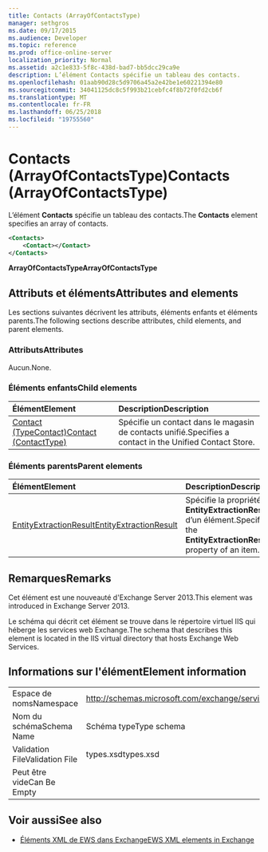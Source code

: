 ```yaml
---
title: Contacts (ArrayOfContactsType)
manager: sethgros
ms.date: 09/17/2015
ms.audience: Developer
ms.topic: reference
ms.prod: office-online-server
localization_priority: Normal
ms.assetid: a2c1e833-5f8c-438d-bad7-bb5dcc29ca9e
description: L’élément Contacts spécifie un tableau des contacts.
ms.openlocfilehash: 01aab90d28c5d9706a45a2e42be1e60221394e80
ms.sourcegitcommit: 34041125dc8c5f993b21cebfc4f8b72f0fd2cb6f
ms.translationtype: MT
ms.contentlocale: fr-FR
ms.lasthandoff: 06/25/2018
ms.locfileid: "19755560"
---
```

# <a name="contacts-arrayofcontactstype"></a><span data-ttu-id="c5548-103">Contacts (ArrayOfContactsType)</span><span class="sxs-lookup"><span data-stu-id="c5548-103">Contacts (ArrayOfContactsType)</span></span>

<span data-ttu-id="c5548-104">L’élément **Contacts** spécifie un tableau des contacts.</span><span class="sxs-lookup"><span data-stu-id="c5548-104">The **Contacts** element specifies an array of contacts.</span></span> 
  
```XML
<Contacts>
    <Contact></Contact>
</Contacts>
```

 <span data-ttu-id="c5548-105">**ArrayOfContactsType**</span><span class="sxs-lookup"><span data-stu-id="c5548-105">**ArrayOfContactsType**</span></span>
## <a name="attributes-and-elements"></a><span data-ttu-id="c5548-106">Attributs et éléments</span><span class="sxs-lookup"><span data-stu-id="c5548-106">Attributes and elements</span></span>

<span data-ttu-id="c5548-107">Les sections suivantes décrivent les attributs, éléments enfants et éléments parents.</span><span class="sxs-lookup"><span data-stu-id="c5548-107">The following sections describe attributes, child elements, and parent elements.</span></span>
  
### <a name="attributes"></a><span data-ttu-id="c5548-108">Attributs</span><span class="sxs-lookup"><span data-stu-id="c5548-108">Attributes</span></span>

<span data-ttu-id="c5548-109">Aucun.</span><span class="sxs-lookup"><span data-stu-id="c5548-109">None.</span></span>
  
### <a name="child-elements"></a><span data-ttu-id="c5548-110">Éléments enfants</span><span class="sxs-lookup"><span data-stu-id="c5548-110">Child elements</span></span>

|<span data-ttu-id="c5548-111">**Élément**</span><span class="sxs-lookup"><span data-stu-id="c5548-111">**Element**</span></span>|<span data-ttu-id="c5548-112">**Description**</span><span class="sxs-lookup"><span data-stu-id="c5548-112">**Description**</span></span>|
|:-----|:-----|
|[<span data-ttu-id="c5548-113">Contact (TypeContact)</span><span class="sxs-lookup"><span data-stu-id="c5548-113">Contact (ContactType)</span></span>](contact-contacttype.md) <br/> |<span data-ttu-id="c5548-114">Spécifie un contact dans le magasin de contacts unifié.</span><span class="sxs-lookup"><span data-stu-id="c5548-114">Specifies a contact in the Unified Contact Store.</span></span>  <br/> |
   
### <a name="parent-elements"></a><span data-ttu-id="c5548-115">Éléments parents</span><span class="sxs-lookup"><span data-stu-id="c5548-115">Parent elements</span></span>

|<span data-ttu-id="c5548-116">**Élément**</span><span class="sxs-lookup"><span data-stu-id="c5548-116">**Element**</span></span>|<span data-ttu-id="c5548-117">**Description**</span><span class="sxs-lookup"><span data-stu-id="c5548-117">**Description**</span></span>|
|:-----|:-----|
|[<span data-ttu-id="c5548-118">EntityExtractionResult</span><span class="sxs-lookup"><span data-stu-id="c5548-118">EntityExtractionResult</span></span>](entityextractionresult.md) <br/> |<span data-ttu-id="c5548-119">Spécifie la propriété **EntityExtractionResult** d’un élément.</span><span class="sxs-lookup"><span data-stu-id="c5548-119">Specifies the **EntityExtractionResult** property of an item.</span></span>  <br/> |
   
## <a name="remarks"></a><span data-ttu-id="c5548-120">Remarques</span><span class="sxs-lookup"><span data-stu-id="c5548-120">Remarks</span></span>

<span data-ttu-id="c5548-121">Cet élément est une nouveauté d'Exchange Server 2013.</span><span class="sxs-lookup"><span data-stu-id="c5548-121">This element was introduced in Exchange Server 2013.</span></span>
  
<span data-ttu-id="c5548-122">Le schéma qui décrit cet élément se trouve dans le répertoire virtuel IIS qui héberge les services web Exchange.</span><span class="sxs-lookup"><span data-stu-id="c5548-122">The schema that describes this element is located in the IIS virtual directory that hosts Exchange Web Services.</span></span>
  
## <a name="element-information"></a><span data-ttu-id="c5548-123">Informations sur l'élément</span><span class="sxs-lookup"><span data-stu-id="c5548-123">Element information</span></span>

|||
|:-----|:-----|
|<span data-ttu-id="c5548-124">Espace de noms</span><span class="sxs-lookup"><span data-stu-id="c5548-124">Namespace</span></span>  <br/> |http://schemas.microsoft.com/exchange/services/2006/types  <br/> |
|<span data-ttu-id="c5548-125">Nom du schéma</span><span class="sxs-lookup"><span data-stu-id="c5548-125">Schema Name</span></span>  <br/> |<span data-ttu-id="c5548-126">Schéma type</span><span class="sxs-lookup"><span data-stu-id="c5548-126">Type schema</span></span>  <br/> |
|<span data-ttu-id="c5548-127">Validation File</span><span class="sxs-lookup"><span data-stu-id="c5548-127">Validation File</span></span>  <br/> |<span data-ttu-id="c5548-128">types.xsd</span><span class="sxs-lookup"><span data-stu-id="c5548-128">types.xsd</span></span>  <br/> |
|<span data-ttu-id="c5548-129">Peut être vide</span><span class="sxs-lookup"><span data-stu-id="c5548-129">Can Be Empty</span></span>  <br/> ||
   
## <a name="see-also"></a><span data-ttu-id="c5548-130">Voir aussi</span><span class="sxs-lookup"><span data-stu-id="c5548-130">See also</span></span>



- [<span data-ttu-id="c5548-131">Éléments XML de EWS dans Exchange</span><span class="sxs-lookup"><span data-stu-id="c5548-131">EWS XML elements in Exchange</span></span>](ews-xml-elements-in-exchange.md)

